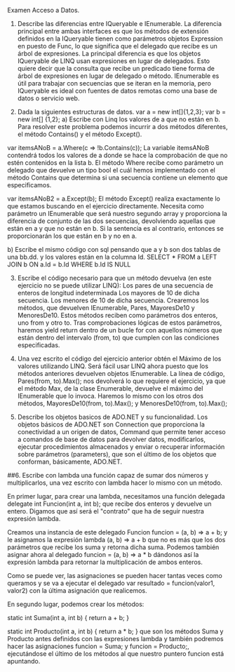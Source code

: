 Examen Acceso a Datos.
1. Describe las diferencias entre IQueryable e IEnumerable.
La diferencia principal entre ambas interfaces es que los métodos de extensión definidos en la IQueryable tienen como parámetros objetos Expression en puesto de Func, lo que significa que el delegado que recibe es un árbol de expresiones. La principal diferencia es que los objetos IQueryable<T> de LINQ usan expresiones en lugar de delegados. Esto quiere decir que la consulta que recibe un predicado tiene forma de árbol de expresiones en lugar de delegado o método. IEnumerable<T> es útil para trabajar con secuencias que se iteran en la memoria, pero IQueryable<T> es ideal con fuentes de datos remotas como una base de datos o servicio web.

2. Dada la siguientes estructuras de datos.
var a  = new int[]{1,2,3};
var b = new int[] {1,2};
a) Escribe con Linq los valores de a que no están en b.
Para resolver este problema podemos incurrir a dos métodos diferentes, el método Contains() y el método Except().

var itemsANoB = a.Where(c => !b.Contains(c)); La variable itemsANoB contendrá todos los valores de a donde se hace la comprobación de que no estén contenidos en la lista b. El método Where recibe como parámetro un delegado que devuelve un tipo bool el cuál hemos implementado con el método Contains que determina si una secuencia contiene un elemento que especificamos.

var itemsANoB2 = a.Except(b); El método Except() realiza exactamente lo que estamos buscando en el ejercicio directamente. Necesita como parámetro un IEnumerable que será nuestro segundo array y proporciona la diferencia de conjunto de las dos secuencias, devolviendo aquellas que están en a y que no están en b. Si la sentencia es al contrario, entonces se proporcionarán los que están en b y no en a.

b) Escribe el mismo código con sql pensando que a y b son dos tablas de una bb.dd. y los valores están en la columna Id.
SELECT * FROM a LEFT JOIN b ON a.Id = b.Id WHERE b.Id IS NULL

3. Escribe el código necesario para que un método devuelva (en este ejercicio no se puede utilizar LINQ):
Los pares de una secuencia de enteros de longitud indeterminada
Los mayores de 10 de dicha secuencia.
Los menores de 10 de dicha secuencia.
Crearemos los métodos, que devuelven IEnumerable, Pares, MayoresDe10 y MenoresDe10. Estos métodos reciben como parámetros dos enteros, uno from y otro to. Tras comprobaciones lógicas de estos parámetros, haremos yield return dentro de un bucle for con aquellos números que están dentro del intervalo (from, to) que cumplen con las condiciones especificadas.

4. Una vez escrito el código del ejercicio anterior obtén el Máximo de los valores utilizando LINQ.
Será fácil usar LINQ ahora puesto que los métodos anteriores devuelven objetos IEnumerable. La línea de código, Pares(from, to).Max(); nos devolverá lo que requiere el ejercicio, ya que el método Max, de la clase Enumerable, devuelve el máximo del IEnumerable que lo invoca. Haremos lo mismo con los otros dos métodos, MayoresDe10(from, to).Max(); y MenoresDe10(from, to).Max();

5. Describe los objetos basicos de ADO.NET y su funcionalidad.
Los objetos básicos de ADO.NET son Connection que proporciona la conectividad a un origen de datos, Command que permite tener acceso a comandos de base de datos para devolver datos, modificarlos, ejecutar procedimientos almacenados y enviar o recuperar información sobre parámetros (parameters), que son el último de los objetos que conforman, básicamente, ADO.NET.

##6. Escribe con lambda una función capaz de sumar dos números y multiplicarlos, una vez escrito con lambda hacer lo mismo con un método.

En primer lugar, para crear una lambda, necesitamos una función delegada delegate int Funcion(int a, int b); que recibe dos enteros y devuelve un entero. Digamos que así será el "contrato" que ha de seguir nuestra expresión lambda.

Creamos una instancia de este delegado Funcion funcion = (a, b) => a + b; y le asignamos la expresión lambda (a, b) => a + b que no es más que los dos parámetros que recibe los suma y retorna dicha suma. Podemos también asignar ahora al delegado funcion = (a, b) => a * b dándonos así la expresión lambda para retornar la multiplicación de ambos enteros.

Como se puede ver, las asignaciones se pueden hacer tantas veces como queramos y se va a ejecutar el delegado var resultado = funcion(valor1, valor2) con la última asignación que realicemos.

En segundo lugar, podemos crear los métodos:

static int Suma(int a, int b)
{
    return a + b;
}

static int Producto(int a, int b)
{
    return a * b;
}
que son los métodos Suma y Producto antes definidos con las expresiones lambda y también podremos hacer las asignaciones funcion = Suma; y funcion = Producto;, ejecutándose el último de los métodos al que nuestro puntero funcion está apuntando.
